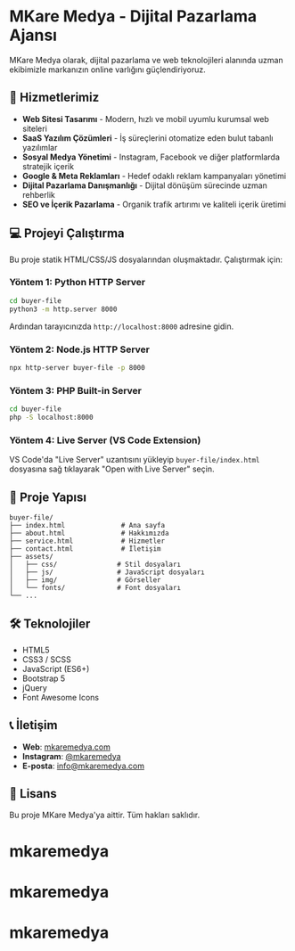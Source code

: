 # MKare Medya - Dijital Pazarlama Ajansı

MKare Medya olarak, dijital pazarlama ve web teknolojileri alanında uzman ekibimizle markanızın online varlığını güçlendiriyoruz.

## 🚀 Hizmetlerimiz

- **Web Sitesi Tasarımı** - Modern, hızlı ve mobil uyumlu kurumsal web siteleri
- **SaaS Yazılım Çözümleri** - İş süreçlerini otomatize eden bulut tabanlı yazılımlar
- **Sosyal Medya Yönetimi** - Instagram, Facebook ve diğer platformlarda stratejik içerik
- **Google & Meta Reklamları** - Hedef odaklı reklam kampanyaları yönetimi
- **Dijital Pazarlama Danışmanlığı** - Dijital dönüşüm sürecinde uzman rehberlik
- **SEO ve İçerik Pazarlama** - Organik trafik artırımı ve kaliteli içerik üretimi

## 💻 Projeyi Çalıştırma

Bu proje statik HTML/CSS/JS dosyalarından oluşmaktadır. Çalıştırmak için:

### Yöntem 1: Python HTTP Server
```bash
cd buyer-file
python3 -m http.server 8000
```
Ardından tarayıcınızda `http://localhost:8000` adresine gidin.

### Yöntem 2: Node.js HTTP Server
```bash
npx http-server buyer-file -p 8000
```

### Yöntem 3: PHP Built-in Server
```bash
cd buyer-file
php -S localhost:8000
```

### Yöntem 4: Live Server (VS Code Extension)
VS Code'da "Live Server" uzantısını yükleyip `buyer-file/index.html` dosyasına sağ tıklayarak "Open with Live Server" seçin.

## 📁 Proje Yapısı

```
buyer-file/
├── index.html              # Ana sayfa
├── about.html              # Hakkımızda
├── service.html            # Hizmetler
├── contact.html            # İletişim
├── assets/
│   ├── css/               # Stil dosyaları
│   ├── js/                # JavaScript dosyaları
│   ├── img/               # Görseller
│   └── fonts/             # Font dosyaları
└── ...
```

## 🛠️ Teknolojiler

- HTML5
- CSS3 / SCSS
- JavaScript (ES6+)
- Bootstrap 5
- jQuery
- Font Awesome Icons

## 📞 İletişim

- **Web**: [mkaremedya.com](https://mkaremedya.com)
- **Instagram**: [@mkaremedya](https://instagram.com/mkaremedya)
- **E-posta**: info@mkaremedya.com

## 📄 Lisans

Bu proje MKare Medya'ya aittir. Tüm hakları saklıdır.
# mkaremedya
# mkaremedya
# mkaremedya
